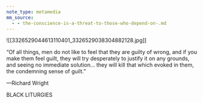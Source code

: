 ```yaml
---
note_type: metamedia
mm_source:
  - - the-conscience-is-a-threat-to-those-who-depend-on-.md
---
```


![[3326529044613110401_3326529038304882128.jpg]]

“Of all things, men do not like to feel
that they are guilty of wrong, and if
you make them feel guilt, they will try
desperately to justify it on any grounds,
and seeing no immediate solution... they
will kill that which evoked in them, the
condemning sense of guilt.”

—Richard Wright

BLACK LITURGIES

